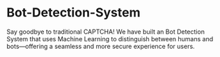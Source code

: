 # Bot-Detection-System
Say goodbye to traditional CAPTCHA! We have built an Bot Detection System that uses Machine Learning to distinguish between humans and bots—offering a seamless and more secure experience for users.
